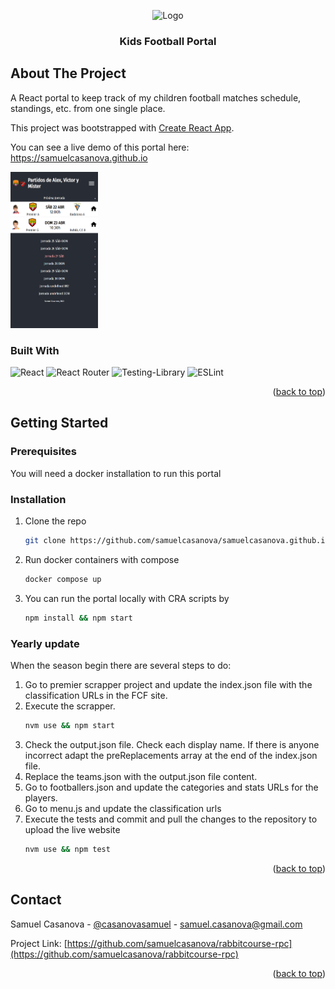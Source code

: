 <!-- Based on https://github.com/othneildrew/Best-README-Template/blob/master/README.md -->
<!-- Improved compatibility of back to top link: See: https://github.com/othneildrew/Best-README-Template/pull/73 -->
<a name="readme-top"></a>

<!-- PROJECT LOGO -->
<div align="center">
  <img src="https://upload.wikimedia.org/wikipedia/commons/thumb/a/a7/React-icon.svg/270px-React-icon.svg.png" alt="Logo" height="80">
  <h3 align="center">Kids Football Portal</h3>
</div>

<!-- ABOUT THE PROJECT -->
## About The Project

A React portal to keep track of my children football matches schedule, standings, etc. from one single place.

This project was bootstrapped with [Create React App](https://github.com/facebook/create-react-app).

You can see a live demo of this portal here: https://samuelcasanova.github.io

<img src="https://github.com/samuelcasanova/samuelcasanova.github.io/raw/master/public/premierportalmobile.png" alt="Screenshot" height="250">

### Built With

![React](https://img.shields.io/badge/react-%2320232a.svg?style=for-the-badge&logo=react&logoColor=%2361DAFB)
![React Router](https://img.shields.io/badge/React_Router-CA4245?style=for-the-badge&logo=react-router&logoColor=white)
![Testing-Library](https://img.shields.io/badge/-TestingLibrary-%23E33332?style=for-the-badge&logo=testing-library&logoColor=white)
![ESLint](https://img.shields.io/badge/ESLint-4B3263?style=for-the-badge&logo=eslint&logoColor=white)

<p align="right">(<a href="#readme-top">back to top</a>)</p>

<!-- GETTING STARTED -->
## Getting Started

### Prerequisites

You will need a docker installation to run this portal

### Installation

1. Clone the repo
   ```sh
   git clone https://github.com/samuelcasanova/samuelcasanova.github.io
   ```
2. Run docker containers with compose
   ```sh
   docker compose up
   ```
3. You can run the portal locally with CRA scripts by
   ```sh
   npm install && npm start
   ```

### Yearly update

When the season begin there are several steps to do:

1. Go to premier scrapper project and update the index.json file with the classification URLs in the FCF site.
2. Execute the scrapper.
   ```sh
   nvm use && npm start
   ```
3. Check the output.json file. Check each display name. If there is anyone incorrect adapt the preReplacements array at the end of the index.json file.
4. Replace the teams.json with the output.json file content.
5. Go to footballers.json and update the categories and stats URLs for the players.
6. Go to menu.js and update the classification urls
7. Execute the tests and commit and pull the changes to the repository to upload the live website
   ```sh
   nvm use && npm test
   ```

<p align="right">(<a href="#readme-top">back to top</a>)</p>

<!-- CONTACT -->
## Contact

Samuel Casanova - [@casanovasamuel](https://twitter.com/casanovasamuel) - samuel.casanova@gmail.com

Project Link: [https://github.com/samuelcasanova/rabbitcourse-rpc](https://github.com/samuelcasanova/rabbitcourse-rpc)

<p align="right">(<a href="#readme-top">back to top</a>)</p>

<!-- MARKDOWN LINKS & IMAGES -->
<!-- https://www.markdownguide.org/basic-syntax/#reference-style-links -->
[react-shield]: https://img.shields.io/badge/react
[react-url]: https://react.dev/
